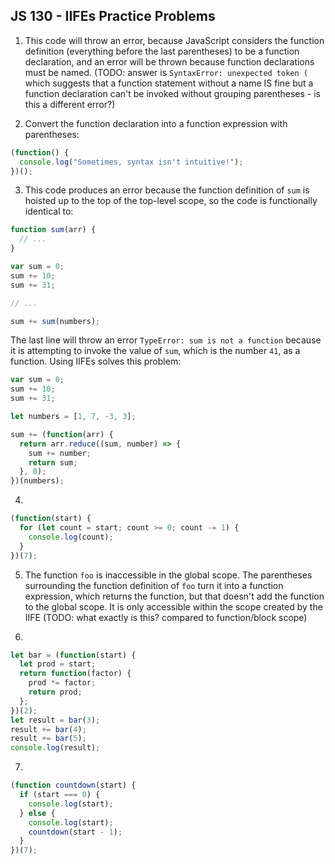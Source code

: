 ## JS 130 - IIFEs Practice Problems ##

1. This code will throw an error, because JavaScript considers the function definition (everything before the last parentheses) to be a function declaration, and an error will be thrown because function declarations must be named. (TODO: answer is `SyntaxError: unexpected token (` which suggests that a function statement without a name IS fine but a function declaration can't be invoked without grouping parentheses - is this a different error?)

2. Convert the function declaration into a function expression with parentheses:

```javascript
(function() {
  console.log("Sometimes, syntax isn't intuitive!");
})();
```

3. This code produces an error because the function definition of `sum` is hoisted up to the top of the top-level scope, so the code is functionally identical to:

```javascript
function sum(arr) {
  // ...
}

var sum = 0;
sum += 10;
sum += 31;

// ...

sum += sum(numbers);
```

The last line will throw an error `TypeError: sum is not a function` because it is attempting to invoke the value of `sum`, which is the number `41`, as a function. Using IIFEs solves this problem:

```javascript
var sum = 0;
sum += 10;
sum += 31;

let numbers = [1, 7, -3, 3];

sum += (function(arr) {
  return arr.reduce((sum, number) => {
    sum += number;
    return sum;
  }, 0);
})(numbers);
```

4. 

```javascript
(function(start) {
  for (let count = start; count >= 0; count -= 1) {
    console.log(count);
  }
})(7);
```

5. The function `foo` is inaccessible in the global scope. The parentheses surrounding the function definition of `foo` turn it into a function expression, which returns the function, but that doesn't add the function to the global scope. It is only accessible within the scope created by the IIFE (TODO: what exactly is this? compared to function/block scope)

6. 

```javascript
let bar = (function(start) {
  let prod = start;
  return function(factor) {
    prod *= factor;
    return prod;
  };
})(2);
let result = bar(3);
result += bar(4);
result += bar(5);
console.log(result);
```

7. 

```javascript
(function countdown(start) {
  if (start === 0) {
    console.log(start);
  } else {
    console.log(start);
    countdown(start - 1);
  }
})(7);
```